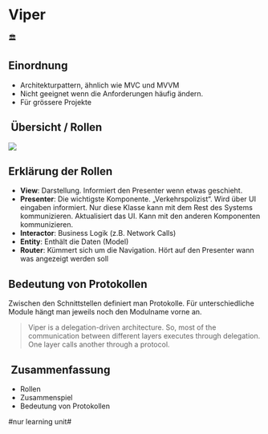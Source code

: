 
# Viper
🏛️

## Einordnung
- Architekturpattern, ähnlich wie MVC und MVVM
- Nicht geeignet wenn die Anforderungen häufig ändern.
- Für grössere Projekte

##  Übersicht / Rollen
![][image-1]

## Erklärung der Rollen
- **View**: Darstellung. Informiert den Presenter wenn etwas geschieht.
- **Presenter**: Die wichtigste Komponente. „Verkehrspolizist“. Wird über UI eingaben informiert. Nur diese Klasse kann mit dem Rest des Systems kommunizieren. Aktualisiert das UI. Kann mit den anderen Komponenten kommunizieren.
- **Interactor**: Business Logik (z.B. Network Calls)
- **Entity**: Enthält die Daten (Model)
- **Router**: Kümmert sich um die Navigation. Hört auf den Presenter wann was angezeigt werden soll

## Bedeutung von Protokollen

Zwischen den Schnittstellen definiert man Protokolle. Für unterschiedliche Module hängt man jeweils noch den Modulname vorne an.

> Viper is a delegation-driven architecture. So, most of the communication between different layers executes through delegation. One layer calls another through a protocol.

##  Zusammenfassung
- Rollen
- Zusammenspiel
- Bedeutung von Protokollen

[image-1]:	https://miro.medium.com/max/1400/1*-Mfew6qvLQ-t-DSOkY23Aw.webp

#nur learning unit#
